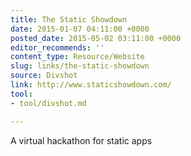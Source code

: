 ```yaml
---
title: The Static Showdown
date: 2015-01-07 04:11:00 +0000
posted_date: 2015-05-02 03:11:00 +0000
editor_recommends: ''
content_type: Resource/Website
slug: links/the-static-showdown
source: Divshot
link: http://www.staticshowdown.com/
tool:
- tool/divshot.md

---
```

A virtual hackathon for static apps




